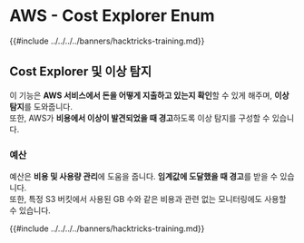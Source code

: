 # AWS - Cost Explorer Enum

{{#include ../../../../banners/hacktricks-training.md}}

## Cost Explorer 및 이상 탐지

이 기능은 **AWS 서비스에서 돈을 어떻게 지출하고 있는지 확인**할 수 있게 해주며, **이상 탐지**를 도와줍니다.\
또한, AWS가 **비용에서 이상이 발견되었을 때 경고**하도록 이상 탐지를 구성할 수 있습니다.

### 예산

예산은 **비용 및 사용량 관리**에 도움을 줍니다. **임계값에 도달했을 때 경고**를 받을 수 있습니다.\
또한, 특정 S3 버킷에서 사용된 GB 수와 같은 비용과 관련 없는 모니터링에도 사용할 수 있습니다.

{{#include ../../../../banners/hacktricks-training.md}}
